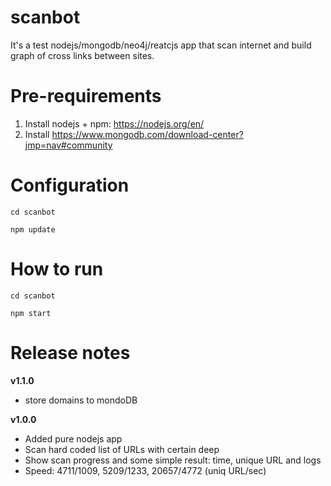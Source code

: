 # scanbot
It's a test nodejs/mongodb/neo4j/reatcjs app that scan internet and build graph of cross links between sites.



Pre-requirements
=======================================
1. Install nodejs + npm: https://nodejs.org/en/
2. Install https://www.mongodb.com/download-center?jmp=nav#community


Configuration
=======================================
`cd scanbot`

`npm update`



How to run
=======================================
`cd scanbot`

`npm start`








Release notes
=======================================

**v1.1.0**
* store domains to mondoDB

**v1.0.0**
* Added pure nodejs app
* Scan hard coded list of URLs with certain deep
* Show scan progress and some simple result: time, unique URL and logs
* Speed: 4711/1009, 5209/1233, 20657/4772 (uniq URL/sec)
